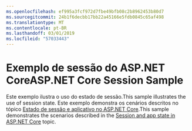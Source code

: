 ```yaml
---
ms.openlocfilehash: ef995a3fcf972d7fbe49bfb08c2b8962453b80d7
ms.sourcegitcommit: 24b1f6decbb17bb22a45166e5fdb0845c65af498
ms.translationtype: MT
ms.contentlocale: pt-BR
ms.lasthandoff: 03/01/2019
ms.locfileid: "57033443"
---
```

# <a name="aspnet-core-session-sample"></a><span data-ttu-id="ad540-101">Exemplo de sessão do ASP.NET Core</span><span class="sxs-lookup"><span data-stu-id="ad540-101">ASP.NET Core Session Sample</span></span>

<span data-ttu-id="ad540-102">Este exemplo ilustra o uso do estado de sessão.</span><span class="sxs-lookup"><span data-stu-id="ad540-102">This sample illustrates the use of session state.</span></span> <span data-ttu-id="ad540-103">Este exemplo demonstra os cenários descritos no tópico [Estado de sessão e aplicativo no ASP.NET Core](https://docs.microsoft.com/aspnet/core/fundamentals/app-state).</span><span class="sxs-lookup"><span data-stu-id="ad540-103">This sample demonstrates the scenarios described in the [Session and app state in ASP.NET Core](https://docs.microsoft.com/aspnet/core/fundamentals/app-state) topic.</span></span>
